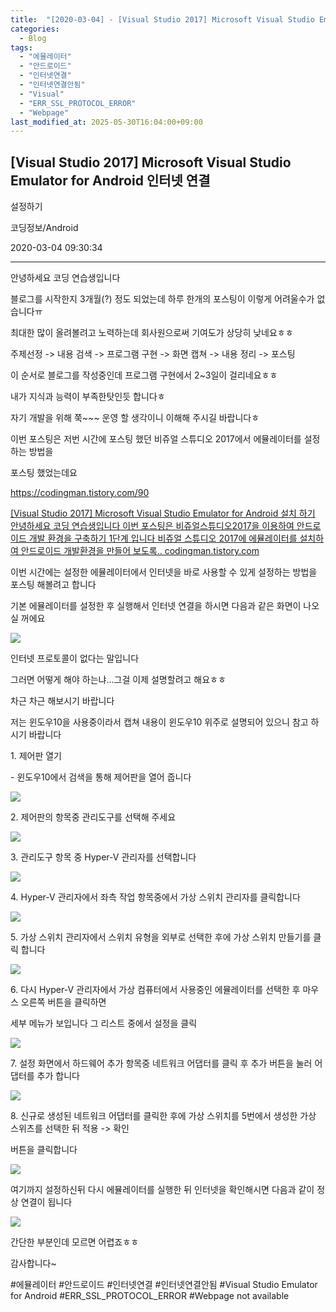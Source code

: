 ```yaml
---
title:  "[2020-03-04] - [Visual Studio 2017] Microsoft Visual Studio Emulator for Android 인터넷 연결 설정하기"
categories:
  - Blog
tags:
  - "에뮬레이터"
  - "안드로이드"
  - "인터넷연결"
  - "인터넷연결안됨"
  - "Visual"
  - "ERR_SSL_PROTOCOL_ERROR"
  - "Webpage"
last_modified_at: 2025-05-30T16:04:00+09:00
---
```


## [Visual Studio 2017] Microsoft Visual Studio Emulator for Android 인터넷 연결
설정하기

코딩정보/Android

2020-03-04 09:30:34

* * *

안녕하세요 코딩 연습생입니다

블로그를 시작한지 3개월(?) 정도 되었는데 하루 한개의 포스팅이 이렇게 어려울수가 없습니다ㅠ

최대한 많이 올려볼려고 노력하는데 회사원으로써 기여도가 상당히 낮네요ㅎㅎ

주제선정 -> 내용 검색 -> 프로그램 구현 -> 화면 캡쳐 -> 내용 정리 -> 포스팅

이 순서로 블로그를 작성중인데 프로그램 구현에서 2~3일이 걸리네요ㅎㅎ

내가 지식과 능력이 부족한탓인듯 합니다ㅎ

자기 개발을 위해 쭉~~~ 운영 할 생각이니 이해해 주시길 바랍니다ㅎ

이번 포스팅은 저번 시간에 포스팅 했던 비쥬얼 스튜디오 2017에서 에뮬레이터를 설정하는 방법을

포스팅 했었는데요

<https://codingman.tistory.com/90>

[ [Visual Studio 2017] Microsoft Visual Studio Emulator for Android 설치 하기
안녕하세요 코딩 연습생입니다 이번 포스팅은 비쥬얼스튜디오2017을 이용하여 안드로이드 개발 환경을 구축하기 1단계 입니다 비쥬얼 스튜디오
2017에 에뮬레이터를 설치하여 안드로이드 개발환경을 만들어 보도록.. codingman.tistory.com
](https://codingman.tistory.com/90)

이번 시간에는 설정한 에뮬레이터에서 인터넷을 바로 사용할 수 있게 설정하는 방법을 포스팅 해볼려고 합니다

기본 에뮬레이터를 설정한 후 실행해서 인터넷 연결을 하시면 다음과 같은 화면이 나오실 꺼에요

![](/assets/images/visual_studio_2017_microsoft_visual_studio_emulator_for_android_인터넷_연결_설정하기/img.jpg)

인터넷 프로토콜이 없다는 말입니다

그러면 어떻게 해야 하는냐...그걸 이제 설명할려고 해요ㅎㅎ

차근 차근 해보시기 바랍니다

저는 윈도우10을 사용중이라서 캡쳐 내용이 윈도우10 위주로 설명되어 있으니 참고 하시기 바랍니다

1\. 제어판 열기

\- 윈도우10에서 검색을 통해 제어판을 열어 줍니다

![](/assets/images/visual_studio_2017_microsoft_visual_studio_emulator_for_android_인터넷_연결_설정하기/img_1.jpg)

2\. 제어판의 항목중 관리도구를 선택해 주세요

![](/assets/images/visual_studio_2017_microsoft_visual_studio_emulator_for_android_인터넷_연결_설정하기/img_2.jpg)

3\. 관리도구 항목 중 Hyper-V 관리자를 선택합니다

![](/assets/images/visual_studio_2017_microsoft_visual_studio_emulator_for_android_인터넷_연결_설정하기/img_3.jpg)

4\. Hyper-V 관리자에서 좌측 작업 항목중에서 가상 스위치 관리자를 클릭합니다

![](/assets/images/visual_studio_2017_microsoft_visual_studio_emulator_for_android_인터넷_연결_설정하기/img_4.jpg)

5\. 가상 스위치 관리자에서 스위치 유형을 외부로 선택한 후에 가상 스위치 만들기를 클릭 합니다

![](/assets/images/visual_studio_2017_microsoft_visual_studio_emulator_for_android_인터넷_연결_설정하기/img_5.jpg)

6\. 다시 Hyper-V 관리자에서 가상 컴퓨터에서 사용중인 에뮬레이터를 선택한 후 마우스 오른쪽 버튼을 클릭하면

세부 메뉴가 보입니다 그 리스트 중에서 설정을 클릭

![](/assets/images/visual_studio_2017_microsoft_visual_studio_emulator_for_android_인터넷_연결_설정하기/img_6.jpg)

7\. 설정 화면에서 하드웨어 추가 항목중 네트워크 어댑터를 클릭 후 추가 버튼을 눌러 어댑터를 추가 합니다

![](/assets/images/visual_studio_2017_microsoft_visual_studio_emulator_for_android_인터넷_연결_설정하기/img_7.jpg)

8\. 신규로 생성된 네트워크 어댑터를 클릭한 후에 가상 스위치를 5번에서 생성한 가상 스위츠를 선택한 뒤 적용 -> 확인

버튼을 클릭합니다

![](/assets/images/visual_studio_2017_microsoft_visual_studio_emulator_for_android_인터넷_연결_설정하기/img_8.jpg)

여기까지 설정하신뒤 다시 에뮬레이터를 실행한 뒤 인터넷을 확인해시면 다음과 같이 정상 연결이 됩니다

![](/assets/images/visual_studio_2017_microsoft_visual_studio_emulator_for_android_인터넷_연결_설정하기/img_9.jpg)

간단한 부분인데 모르면 어렵죠ㅎㅎ

감사합니다~

  

#에뮬레이터 #안드로이드 #인터넷연결 #인터넷연결안됨 #Visual Studio Emulator for Android
#ERR_SSL_PROTOCOL_ERROR #Webpage not available

